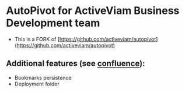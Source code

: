 # AutoPivot for ActiveViam Business Development team

- This is a FORK of [https://github.com/activeviam/autopivot](https://github.com/activeviam/autopivot)

## Additional features (see [confluence](https://support.activeviam.com/confluence/display/KB/AutoPivot+for+BD)):
- Bookmarks persistence
- Deployment folder